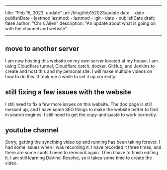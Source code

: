 
---
title: "Feb 15, 2023, update"
url: /blog/feb152023update
date:
    - date
    - publishDate
    - lastmod
lastmod:
    - lastmod 
    - :git 
    - date
    - publishDate
draft: false
author: "Chris Allen"
description: "An update about what is going on with the channel and website"

---

## move to another server

I am now hosting this website on my own server located at my house.   I am using Cloudflare tunnel, Cloudflare catch, docker, GitHub, and Jenkins to create and host this and my personal site.   I will make multiple videos on how to do this.  It took me a while to set it up correctly.

## still fixing a few issues with the website

I still need to fix a few more issues on this website.  The doc page is still messed up, and I have some SEO things to make the website better to find in search engines.  I still need to get the copy-and-paste to work correctly.

## youtube channel

Sorry, getting the syncthing video up and running has been taking forever.  I had some issues when I was recording it.  I have recorded it three times, and there are some spots I need to rerecord again.  Then I have to finish editing it.  I am still learning DaVinci Resolve, so it takes some time to create the video.

